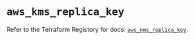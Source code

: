 # `aws_kms_replica_key`

Refer to the Terraform Registory for docs: [`aws_kms_replica_key`](https://www.terraform.io/docs/providers/aws/r/kms_replica_key).
